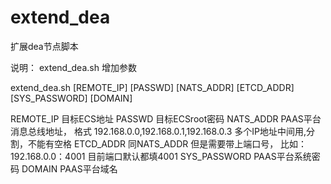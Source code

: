 # extend_dea
扩展dea节点脚本

说明：
extend_dea.sh 增加参数

extend_dea.sh [REMOTE_IP] [PASSWD] [NATS_ADDR] [ETCD_ADDR] [SYS_PASSWORD] [DOMAIN]

REMOTE_IP 目标ECS地址
PASSWD 目标ECSroot密码
NATS_ADDR PAAS平台消息总线地址， 格式 192.168.0.0,192.168.0.1,192.168.0.3  多个IP地址中间用,分割，不能有空格
ETCD_ADDR 同NATS_ADDR 但是需要带上端口号， 比如： 192.168.0.0：4001 目前端口默认都填4001
SYS_PASSWORD PAAS平台系统密码
DOMAIN PAAS平台域名

